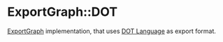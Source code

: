 # ExportGraph::DOT

[ExportGraph](../../README.md) implementation, that uses [DOT Language](https://graphviz.org/doc/info/lang.html) as
export format.
